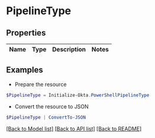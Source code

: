 # PipelineType
## Properties

Name | Type | Description | Notes
------------ | ------------- | ------------- | -------------

## Examples

- Prepare the resource
```powershell
$PipelineType = Initialize-Okta.PowerShellPipelineType 
```

- Convert the resource to JSON
```powershell
$PipelineType | ConvertTo-JSON
```

[[Back to Model list]](../README.md#documentation-for-models) [[Back to API list]](../README.md#documentation-for-api-endpoints) [[Back to README]](../README.md)

